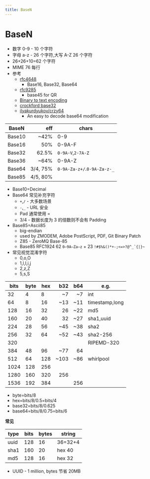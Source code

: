 ```yaml
---
title: BaseN
---
```


# BaseN

- 数字 0-9 - 10 个字符
- 字母 a-z - 26 个字符,大写 A-Z 26 个字符
- 26+26+10=62 个字符
- MIME 76 每行
- 参考
  - [rfc4648](https://datatracker.ietf.org/doc/html/rfc4648)
    - Base16, Base32, Base64
  - [rfc9285](https://www.rfc-editor.org/rfc/rfc9285.html)
    - base45 for QR
  - [Binary to text encoding](https://en.wikipedia.org/wiki/Binary-to-text_encoding)
  - [crockford base32](https://www.crockford.com/base32.html)
  - [ilyakurdyukov/crzy64](https://github.com/ilyakurdyukov/crzy64)
    - An easy to decode base64 modification

| BaseN  |      eff | chars                       |
| ------ | -------: | --------------------------- |
| Base10 |     ~42% | 0-9                         |
| Base16 |      50% | 0-9A-F                      |
| Base32 |    62.5% | `0-9A-V`,`2-7A-Z`           |
| Base36 |     ~64% | 0-9A-Z                      |
| Base64 | 3/4, 75% | `0-9A-Za-z+/`.`0-9A-Za-z-_` |
| Base85 | 4/5, 80% |                             |

- Base10=Decimal
- Base64 常见补充字符
  - `+`,`/` - 大多数场景
  - `-`,`_` - URL 安全
  - Pad 通常使用 =
  - 3/4 - 数据长度为 3 的倍数则不会有 Padding
- Base85=Ascii85
  - big-endian
  - used by ZMODEM, Adobe PostScript, PDF, Git Binary Patch
  - Z85 - ZeroMQ Base-85
  - Base85 RFC1924 62 `0–9A–Za–z` + 23 `` !#$%&()*+-;<=>?@^_`{|}~ ``
- 常见视觉混淆字符
  - 0,o,O
  - 1,l,I,i,j
  - 2,z,Z
  - 5,s,S

| bits | byte | hex |  b32 | b64 | e.g.           |
| ---- | ---- | --- | ---: | --: | -------------- |
| 32   | 4    | 8   |   ~7 |  ~7 | int            |
| 64   | 8    | 16  |  ~13 | ~11 | timestamp,long |
| 128  | 16   | 32  |   26 | ~22 | md5            |
| 160  | 20   | 40  |   32 | ~27 | sha1,uuid      |
| 224  | 28   | 56  |  ~45 | ~38 | sha2           |
| 256  | 32   | 64  |  ~52 | ~43 | sha2-256       |
| 320  |      |     |      |     | RIPEMD-320     |
| 384  | 48   | 96  |  ~77 |  64 |
| 512  | 64   | 128 | ~103 | ~86 | whirlpool      |
| 1024 | 128  | 256 |      |     |                |
| 1280 | 160  | 320 |  256 |     |                |
| 1536 | 192  | 384 |      | 256 |                |

- byte=bits/8
- hex=bits/8/0.5=bits/4
- base32=bits/8/0.625
- base64=bits/8/0.75=bits/6

**常见**

| type | bits | bytes | string  |
| ---- | ---- | ----- | ------- |
| uuid | 128  | 16    | 36=32+4 |
| sha1 | 160  | 20    | hex 40  |
| md5  | 128  | 16    | hex 32  |

- UUID - 1 million, bytes 节省 20MB
